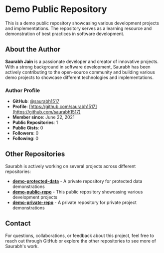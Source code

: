 # Demo Public Repository

This is a demo public repository showcasing various development projects and implementations. The repository serves as a learning resource and demonstration of best practices in software development.

## About the Author

**Saurabh Jain** is a passionate developer and creator of innovative projects. With a strong background in software development, Saurabh has been actively contributing to the open-source community and building various demo projects to showcase different technologies and implementations.

### Author Profile
- **GitHub**: [@saurabh1517](https://github.com/saurabh1517)
- **Profile**: [https://github.com/saurabh1517](https://github.com/saurabh1517)
- **Member since**: June 22, 2021
- **Public Repositories**: 1
- **Public Gists**: 0
- **Followers**: 0
- **Following**: 0

## Other Repositories

Saurabh is actively working on several projects across different repositories:

- **[demo-protected-data](https://github.com/saurabh1517/demo-protected-data)** - A private repository for protected data demonstrations
- **[demo-public-repo](https://github.com/saurabh1517/demo-public-repo)** - This public repository showcasing various development projects
- **[demo-private-repo](https://github.com/saurabh1517/demo-private-repo)** - A private repository for private project demonstrations

## Contact

For questions, collaborations, or feedback about this project, feel free to reach out through GitHub or explore the other repositories to see more of Saurabh's work.